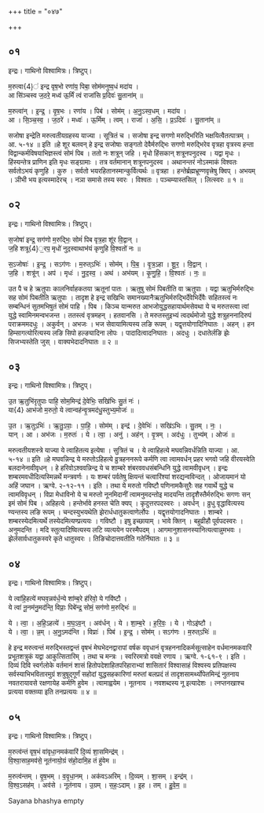 +++
title = "०४७"

+++


## ०१
इन्द्रः। गाथिनो विश्वामित्रः। त्रिष्टुप्।

म॒रुत्वा{4}॑ इन्द्र वृष॒भो रणा॑य॒ पिबा॒ सोम॑मनुष्व॒धं मदा॑य ।  
आ सि॑ञ्चस्व ज॒ठरे॒ मध्व॑ ऊ॒र्मिं त्वं राजा॑सि प्र॒दिवः॑ सु॒ताना॑म् ॥

म॒रुत्वा॑न् । इ॒न्द्र॒ । वृ॒ष॒भः । रणा॑य । पिब॑ । सोम॑म् । अ॒नु॒ऽस्व॒धम् । मदा॑य ।  
आ । सि॒ञ्च॒स्व॒ । ज॒ठरे॑ । मध्वः॑ । ऊ॒र्मिम् । त्वम् । राजा॑ । अ॒सि॒ । प्र॒ऽदिवः॑ । सु॒ताना॑म् ॥

सजोषा इन्द्रेति मरुत्वतीयग्रहस्य याज्या । सूत्रितं च । सजोषा इन्द्र सगणो मरुद्भिरिति भक्षयित्वैतत्पात्रम् । आ. ५-१४ ॥ इति ॥हे शूर बलवन् हे इन्द्र सजोषाः सङ्गतो देवैर्मरुद्भिः सगणो मरुद्भिरेव वृत्रहा वृत्रस्य हन्ता विद्वान्कर्मविषयाभिज्ञस्त्वं सोमं पिब । ततो नः शत्रून् जहि । मृधो हिंसकान् शत्रूनपनुदस्व । यद्वा मृधः । हिंस्यन्तेत्र प्राणिन इति मृधः सङ्ग्रामाः । तत्र वर्तमानान् शत्रूनपनुदस्व । अथानन्तरं नोऽस्माकं विश्वतः सर्वतोऽभयं कृणुहि । कुरु । सर्वतो भयरहितानस्मान्कुर्वित्यर्थः ॥ वृत्रहा । हन्तेर्ब्रह्मभ्रूण्णवृत्त्रेषु क्विप् । अभयम् । ञीभी भय इत्यस्मादेरच् । नञा समासे तस्य स्वरः । विश्वतः । पञ्चम्यास्तसिल् । लित्स्वरः ॥ १ ॥

## ०२
इन्द्रः। गाथिनो विश्वामित्रः। त्रिष्टुप्।

स॒जोषा॑ इन्द्र॒ सग॑णो म॒रुद्भिः॒ सोमं॑ पिब वृत्र॒हा शू॑र वि॒द्वान् ।  
ज॒हि शत्रू{4}॒रप॒ मृधो॑ नुद॒स्वाथाभ॑यं कृणुहि वि॒श्वतो॑ नः ॥

स॒ऽजोषाः॑ । इ॒न्द्र॒ । सऽग॑णः । म॒रुत्ऽभिः॑ । सोम॑म् । पि॒ब॒ । वृ॒त्र॒ऽहा । शू॒र॒ । वि॒द्वान् ।  
ज॒हि । शत्रू॑न् । अप॑ । मृधः॑ । नु॒द॒स्व॒ । अथ॑ । अभ॑यम् । कृ॒णु॒हि॒ । वि॒श्वतः॑ । नः॒ ॥

उत पै च हे ऋतुपाः कालनिर्वाहकतया ऋतूनां पातः । ऋतुषु सोमं पिबतीति वा ऋतुपाः । यद्वा ऋतुभिर्मरुद्भिः सह सोमं पिबतीति ऋतुपाः । तादृश हे इन्द्र सखिभिः समानख्यानैऋतुभिर्मरुद्भिर्देवेभिर्देवैः सहितस्त्वं नः सम्बन्धिनं सुतमभिषुतं सोमं पाहि । पिब । किञ्च यान्मरुत आभजोयुद्धसहायार्थमसेवथा ये च मरुतस्त्वा त्वां युद्धे स्वामिनमन्वभजन्त । ततस्त्वं वृत्रमहन् । हतवानसि । ते मरुतस्तुइभ्यं त्वदर्थमोजो युद्धे शत्रुहननादिरुपं पराक्रममदधुः । अकुर्वन् । अभजः । भज सेवायामित्यस्य लङि रूपम् । यद्वृत्तयोगादिनिघातः । अहन् । हन हिम्सागत्योरित्यस्य लङि सिपो हल्ङ्यादिना लोपः । पादादित्वादनिघातः । अदधुः । दधातेर्लङि झेः सिजभ्यस्तेति जुस् । वाक्यभेदादनिघातः ॥ २ ॥

## ०३
इन्द्रः। गाथिनो विश्वामित्रः। त्रिष्टुप्।

उ॒त ऋ॒तुभि॑रृतुपाः पाहि॒ सोम॒मिन्द्र॑ दे॒वेभिः॒ सखि॑भिः सु॒तं नः॑ ।  
या{4} आभ॑जो म॒रुतो॒ ये त्वान्वह॑न्वृ॒त्रमद॑धु॒स्तुभ्य॒मोजः॑ ॥

उ॒त । ऋ॒तुऽभिः॑ । ऋ॒तु॒ऽपाः॒ । पा॒हि॒ । सोम॑म् । इन्द्र॑ । दे॒वेभिः॑ । सखि॑ऽभिः । सु॒तम् । नः॒ ।  
यान् । आ । अभ॑जः । म॒रुतः॑ । ये । त्वा॒ । अनु॑ । अह॑न् । वृ॒त्रम् । अद॑धुः । तुभ्य॑म् । ओजः॑ ॥

मरुत्वतीयशस्त्रे याज्या ये त्वाहितत्य इत्येषा । सुत्रितं च । ये त्वाहिहत्ये मघवन्निवर्धन्निति याज्या । आ. ५-१४ ॥ इति ॥हे मघवन्निन्द्र ये मरुतोऽहिहत्ये व्रुत्रहननरूपे कर्मणि त्वा त्वामवर्धन् प्रहर भगवो जहि वीरयस्वेति बलदानेनावीवृधन् । हे हरिवोऽश्ववन्निन्द्र ये च शाम्बरे शंबरववधसंबन्धिनि युद्धे त्वामवीवृधन् । इन्द्रः शम्बरमवधीदित्यस्मिन्नर्थे मन्त्रवर्णः । यः शम्बरं पर्वतेषु क्षियन्तं चत्वारिंश्यां शरद्यन्वविन्दत् । ओजायमानं यो अहिं जघान । ऋग्वे. २-१२-११ । इति । तथा ये मरुतो गविष्टौ पणिनामकैसुरैः सह गवार्थे युद्धे च त्वामविवृधन् । विप्रा मेधाविनो ये च मरुतो नूनमिदानीं त्वामनुमदन्तोइ मादयन्ति तादृशैस्तैर्मरुद्भिः सगणः सन् इमं सोमं पिब । अहिहत्ये । हन्तेर्भावे हनस्त चेति क्यप् । कृदुत्तरपदस्वरः । अवर्धन् । व्रुधु वृद्धावित्यस्य ण्यन्तस्य लङि रूपम् । चन्दस्युभयथेति झेरार्धधातुकत्वाणेर्लोपः । यद्वृत्तयोगादनिघातः । शाम्बरे । शम्बरस्येदमित्यर्थे तस्येदमित्यण्प्रत्ययः । गविष्टौ । इषु इच्छायाम् । भावे क्तिन् । बहुव्रीहौ पूर्वपदस्वरः । अनुमदन्ति । मदि स्तुत्यादिष्वित्यस्य लटि व्यत्ययेन परस्मैपदम् । आगमानुशासनस्यानित्यत्वान्नुमभवः । झेर्लसार्वधातुकस्वरे कृते धातुस्वरः । तिङिचोदात्तवतीति गतेर्निघातः ॥ ३ ॥

## ०४
इन्द्रः। गाथिनो विश्वामित्रः। त्रिष्टुप्।

ये त्वा॑हि॒हत्ये॑ मघव॒न्नव॑र्ध॒न्ये शा॑म्ब॒रे ह॑रिवो॒ ये गवि॑ष्टौ ।  
ये त्वा॑ नू॒नम॑नु॒मद॑न्ति॒ विप्राः॒ पिबे॑न्द्र॒ सोमं॒ सग॑णो म॒रुद्भिः॑ ॥

ये । त्वा॒ । अ॒हि॒ऽहत्ये॑ । म॒घ॒ऽव॒न् । अव॑र्धन् । ये । शा॒म्ब॒रे । ह॒रि॒वः॒ । ये । गोऽइ॑ष्टौ ।  
ये । त्वा॒ । न्न॒म् । अ॒नु॒ऽमद॑न्ति । विप्राः॑ । पिब॑ । इ॒न्द्र॒ । सोम॑म् । सऽग॑णः । म॒रुत्ऽभिः॑ ॥

हे इन्द्र मरुत्वन्तं मरुद्भिस्तद्वन्तं वृषभं मेघभेदनद्वारापां वर्षक ववृधानं वृत्रहननादिकर्मसूत्साहेन वर्धमानमकवारिं प्रभूतशत्रुकं यद्वा आकुत्सितारिम् । तथा च मन्त्रः । स्वरिरमत्रो ववक्षे रणाय । ऋग्वे. १-६१-९ । इति । दिव्यं दिवि स्वर्गलोके वर्तमानं शासं हितोपदेशाहितपरिहाराभ्यां शासितारं विश्वासाहं विश्वस्य प्रतिपक्षस्य सर्वस्याभिभवितारमुग्रं शत्रुषूद्गूर्णं सहोदां युद्धसहकारिणां मरुतां बलप्रदं तं तादृशसामर्थ्योपेतमिन्द्रं नुतनाय नवतरायावसे रक्षणायेह कर्मणि हुवेम । त्वामाह्वयेम । नूतनाय । नवशब्दस्य नू इत्यादेशः । त्नप्तनखाश्च प्रत्यया वक्तव्या इति तनप्रत्ययः ॥ ४ ॥

## ०५
इन्द्रः। गाथिनो विश्वामित्रः। त्रिष्टुप्।

म॒रुत्व॑न्तं वृष॒भं वा॑वृधा॒नमक॑वारिं दि॒व्यं शा॒समिन्द्र॑म् ।  
वि॒श्वा॒साह॒मव॑से॒ नूत॑नायो॒ग्रं स॑हो॒दामि॒ह तं हु॑वेम ॥

म॒रुत्व॑न्तम् । वृ॒ष॒भम् । व॒वृ॒धा॒नम् । अक॑वऽअरिम् । दि॒व्यम् । शा॒सम् । इन्द्र॑म् ।  
वि॒श्व॒ऽसह॑म् । अव॑से । नूत॑नाय । उ॒ग्रम् । स॒हः॒ऽदाम् । इ॒ह । तम् । हु॒वे॒म॒ ॥

Sayana bhashya empty